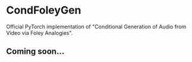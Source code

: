 # CondFoleyGen
Official PyTorch implementation of "Conditional Generation of Audio from Video via Foley Analogies".

## Coming soon...
